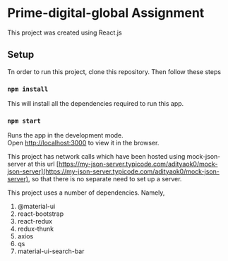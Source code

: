 # Prime-digital-global Assignment

This project was created using React.js

## Setup

Tn order to run this project, clone this repository. Then follow these steps

### `npm install`

This will install all the dependencies required to run this app.

### `npm start`

Runs the app in the development mode.\
Open [http://localhost:3000](http://localhost:3000) to view it in the browser.

This project has network calls which have been hosted using mock-json-server at this url [https://my-json-server.typicode.com/adityaok0/mock-json-server](https://my-json-server.typicode.com/adityaok0/mock-json-server), so that there is no separate need to set up a server.

This project uses a number of dependencies.
Namely,

1. @material-ui
2. react-bootstrap
3. react-redux
4. redux-thunk
5. axios
6. qs
7. material-ui-search-bar
